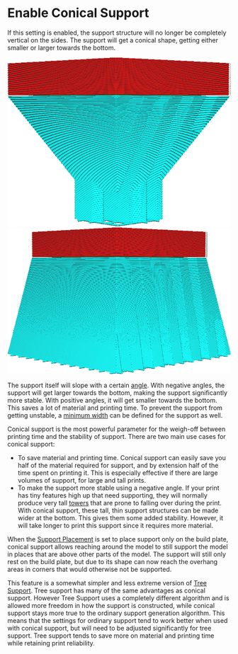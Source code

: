 Enable Conical Support
====
If this setting is enabled, the support structure will no longer be completely vertical on the sides. The support will get a conical shape, getting either smaller or larger towards the bottom.

<!--screenshot {
"image_path": "support_conical_enabled.png",
"models": [
    {
        "script": "wide_overhang.scad",
        "transformation": ["scale(0.5)"]
    }
],
"camera_position": [91, -95, 19],
"settings": {
    "support_enable": true,
    "support_conical_enabled": true,
    "support_conical_angle": 30
},
"colours": 64
}-->
<!--screenshot {
"image_path": "support_conical_angle_neg10.png",
"models": [
    {
        "script": "wide_overhang.scad",
        "transformation": ["scale(0.5)"]
    }
],
"camera_position": [91, -95, 19],
"settings": {
    "support_enable": true,
    "support_conical_enabled": true,
    "support_conical_angle": -10
},
"colours": 64
}-->
![The support gets smaller towards the bottom](images/support_conical_enabled.png)
![The support gets larger towards the bottom](images/support_conical_angle_neg10.png)

The support itself will slope with a certain [angle](support_conical_angle.md). With negative angles, the support will get larger towards the bottom, making the support significantly more stable. With positive angles, it will get smaller towards the bottom. This saves a lot of material and printing time. To prevent the support from getting unstable, a [minimum width](support_conical_min_width.md) can be defined for the support as well.

Conical support is the most powerful parameter for the weigh-off between printing time and the stability of support. There are two main use cases for conical support:
* To save material and printing time. Conical support can easily save you half of the material required for support, and by extension half of the time spent on printing it. This is especially effective if there are large volumes of support, for large and tall prints.
* To make the support more stable using a negative angle. If your print has tiny features high up that need supporting, they will normally produce very tall [towers](support_use_towers.md) that are prone to falling over during the print. With conical support, these tall, thin support structures can be made wider at the bottom. This gives them some added stability. However, it will take longer to print this support since it requires more material.

When the [Support Placement](support_type.md) is set to place support only on the build plate, conical support allows reaching around the model to still support the model in places that are above other parts of the model. The support will still only rest on the build plate, but due to its shape can now reach the overhang areas in corners that would otherwise not be supported.

This feature is a somewhat simpler and less extreme version of <!--if cura_version >= 4.7-->[Tree Support](support_structure.md)<!--endif--><!--if cura_version < 4.7:[Tree Support](../experimental/support_tree_enable.md)-->. Tree support has many of the same advantages as conical support. However Tree Support uses a completely different algorithm and is allowed more freedom in how the support is constructed, while conical support stays more true to the ordinary support generation algorithm. This means that the settings for ordinary support tend to work better when used with conical support, but will need to be adjusted significantly for tree support. Tree support tends to save more on material and printing time while retaining print reliability.